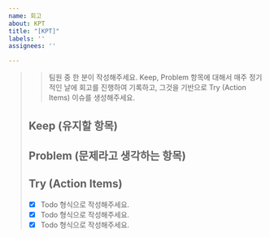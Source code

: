 ```yaml
---
name: 회고
about: KPT
title: "[KPT]"
labels: ''
assignees: ''

---
```


> > 팀원 중 한 분이 작성해주세요.
> > Keep, Problem 항목에 대해서 매주 정기적인 날에 회고를 진행하여 기록하고, 그것을 기반으로 Try (Action Items)  이슈를 생성해주세요.
> 
> ## Keep (유지할 항목)
> 
> ## Problem (문제라고 생각하는 항목)
> 
> ## Try (Action Items)
> * [x]  Todo 형식으로 작성해주세요.
> * [x]  Todo 형식으로 작성해주세요.
> * [x]  Todo 형식으로 작성해주세요.
